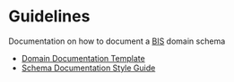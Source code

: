 
# Guidelines

Documentation on how to document a [BIS](../../index.md) domain schema

- [Domain Documentation Template](./domain-documentation-template.md)
- [Schema Documentation Style Guide](./schema-documentation-style-guide.md)
